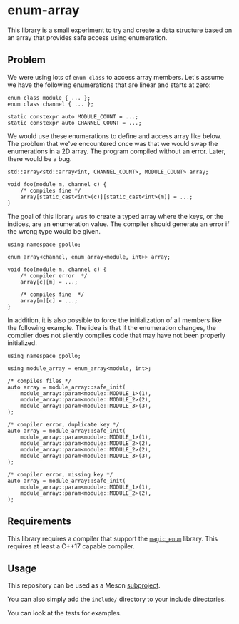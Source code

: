 # enum-array

This library is a small experiment to try and create a data structure based on
an array that provides safe access using enumeration.

## Problem

We were using lots of `enum class` to access array members. Let's assume we
have the following enumerations that are linear and starts at zero:
```
enum class module { ... };
enum class channel { ... };

static constexpr auto MODULE_COUNT = ...;
static constexpr auto CHANNEL_COUNT = ...;
```

We would use these enumerations to define and access array like below. The
problem that we've encountered once was that we would swap the enumerations
in a 2D array. The program compiled without an error. Later, there would be
a bug.
```
std::array<std::array<int, CHANNEL_COUNT>, MODULE_COUNT> array;

void foo(module m, channel c) {
    /* compiles fine */
    array[static_cast<int>(c)][static_cast<int>(m)] = ...;
}
```

The goal of this library was to create a typed array where the keys, or the
indices, are an enumeration value. The compiler should generate an error if
the wrong type would be given.
```
using namespace gpollo;

enum_array<channel, enum_array<module, int>> array;

void foo(module m, channel c) {
    /* compiler error  */
    array[c][m] = ...;

    /* compiles fine  */
    array[m][c] = ...;
}
```

In addition, it is also possible to force the initialization of all members
like the following example. The idea is that if the enumeration changes, the
compiler does not silently compiles code that may have not been properly
initialized.
```
using namespace gpollo;

using module_array = enum_array<module, int>;

/* compiles files */
auto array = module_array::safe_init(
    module_array::param<module::MODULE_1>(1),
    module_array::param<module::MODULE_2>(2),
    module_array::param<module::MODULE_3>(3),
);

/* compiler error, duplicate key */
auto array = module_array::safe_init(
    module_array::param<module::MODULE_1>(1),
    module_array::param<module::MODULE_2>(2),
    module_array::param<module::MODULE_2>(2),
    module_array::param<module::MODULE_3>(3),
);

/* compiler error, missing key */
auto array = module_array::safe_init(
    module_array::param<module::MODULE_1>(1),
    module_array::param<module::MODULE_2>(2),
);
```

## Requirements

This library requires a compiler that support the
[`magic_enum`](https://github.com/Neargye/magic_enum/blob/master/doc/limitations.md)
library. This requires at least a C++17 capable compiler.

## Usage

This repository can be used as a Meson [subproject](https://mesonbuild.com/Subprojects.html).

You can also simply add the `include/` directory to your include directories.

You can look at the tests for examples.